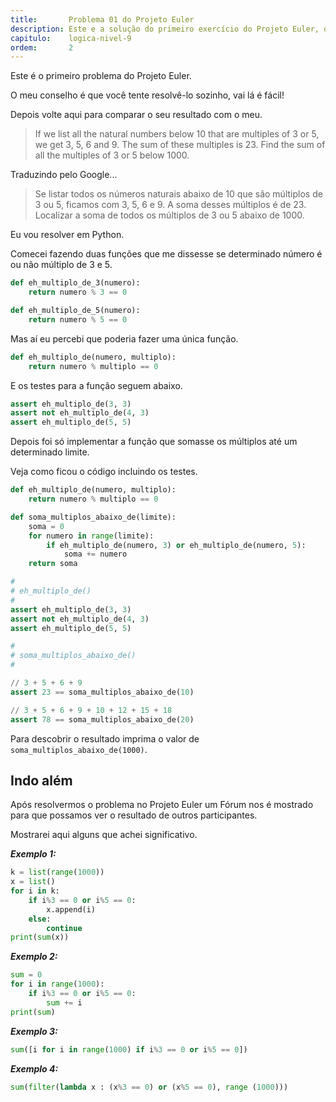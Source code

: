 ```yaml
---
title:       Problema 01 do Projeto Euler
description: Este e a solução do primeiro exercício do Projeto Euler, o objetivo é encorajar você a seguir os exercícios.
capitulo:    logica-nivel-9
ordem:       2
---
```


Este é o primeiro problema do Projeto Euler.

O meu conselho é que você tente resolvê-lo sozinho, vai lá é fácil!

Depois volte aqui para comparar o seu resultado com o meu.

> If we list all the natural numbers below 10 that are multiples of 3 or 5, we get 3, 5, 6 and 9.
> The sum of these multiples is 23.
> Find the sum of all the multiples of 3 or 5 below 1000.

Traduzindo pelo Google...

> Se listar todos os números naturais abaixo de 10 que são múltiplos de 3 ou 5, ficamos com 3, 5, 6 e 9.
> A soma desses múltiplos é de 23.
> Localizar a soma de todos os múltiplos de 3 ou 5 abaixo de 1000.

Eu vou resolver em Python.

Comecei fazendo duas funções que me dissesse se determinado número é ou não múltiplo de 3 e 5.

```python
def eh_multiplo_de_3(numero):
    return numero % 3 == 0

def eh_multiplo_de_5(numero):
    return numero % 5 == 0
```

Mas aí eu percebi que poderia fazer uma única função.

```python
def eh_multiplo_de(numero, multiplo):
    return numero % multiplo == 0
```

E os testes para a função seguem abaixo.

```python
assert eh_multiplo_de(3, 3)
assert not eh_multiplo_de(4, 3)
assert eh_multiplo_de(5, 5)
```

Depois foi só implementar a função que somasse os múltiplos até um determinado limite.

Veja como ficou o código incluindo os testes.

```python
def eh_multiplo_de(numero, multiplo):
    return numero % multiplo == 0

def soma_multiplos_abaixo_de(limite):
    soma = 0
    for numero in range(limite):
        if eh_multiplo_de(numero, 3) or eh_multiplo_de(numero, 5):
            soma += numero
    return soma

#
# eh_multiplo_de()
#
assert eh_multiplo_de(3, 3)
assert not eh_multiplo_de(4, 3)
assert eh_multiplo_de(5, 5)

#
# soma_multiplos_abaixo_de()
#

// 3 + 5 + 6 + 9
assert 23 == soma_multiplos_abaixo_de(10)

// 3 + 5 + 6 + 9 + 10 + 12 + 15 + 18
assert 78 == soma_multiplos_abaixo_de(20)
```

Para descobrir o resultado imprima o valor de `soma_multiplos_abaixo_de(1000)`.




Indo além
---

Após resolvermos o problema no Projeto Euler um Fórum nos é mostrado para que possamos ver o resultado de outros
participantes.

Mostrarei aqui alguns que achei significativo.

___Exemplo 1:___

```python
k = list(range(1000))
x = list()
for i in k:
    if i%3 == 0 or i%5 == 0:
        x.append(i)
    else:
        continue
print(sum(x))
```

___Exemplo 2:___

```python
sum = 0
for i in range(1000):
    if i%3 == 0 or i%5 == 0:
        sum += i
print(sum)
```

___Exemplo 3:___


```python
sum([i for i in range(1000) if i%3 == 0 or i%5 == 0])
```

___Exemplo 4:___

```python
sum(filter(lambda x : (x%3 == 0) or (x%5 == 0), range (1000)))
```
